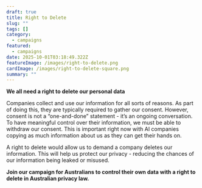 ```yaml
---
draft: true
title: Right to Delete
slug: ""
tags: []
category:
  - campaigns
featured:
  - campaigns
date: 2025-10-01T03:18:49.322Z
featureImage: /images/right-to-delete.png
cardImage: /images/right-to-delete-square.png
summary: ""
---
```

**We all need a right to delete our personal data**

Companies collect and use our information for all sorts of reasons. As part of doing this, they are typically required to gather our consent. However, consent is not a “one-and-done” statement - it’s an ongoing conversation. To have meaningful control over their information, we must be able to withdraw our consent. This is important right now with AI companies copying as much information about us as they can get their hands on. 

A right to delete would allow us to demand a company deletes our information. This will help us protect our privacy - reducing the chances of our information being leaked or misused. 

**Join our campaign for Australians to control their own data with a right to delete in Australian privacy law.** 

<link href='https://actionnetwork.org/css/style-embed-whitelabel-v3.css' rel='stylesheet' type='text/css' /><script src='https://actionnetwork.org/widgets/v5/form/you-should-have-a-right-to-delete?format=js&source=widget'></script><div id='can-form-area-you-should-have-a-right-to-delete' style='width: 100%'><!-- this div is the target for our HTML insertion --></div>